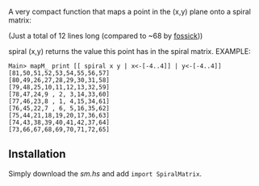 A very compact function that maps a point in the (x,y) plane onto a spiral matrix:


(Just a total of 12 lines long (compared to ~68 by [fossick](https://www.vijayanant.com/posts/outward-counterclockwise-spiral-matrix-traversal-haskell/)))

spiral (x,y) returns the value this point has in the spiral matrix.
EXAMPLE:

```
Main> mapM_ print [[ spiral x y | x<-[-4..4]] | y<-[-4..4]]
[81,50,51,52,53,54,55,56,57]
[80,49,26,27,28,29,30,31,58]
[79,48,25,10,11,12,13,32,59]
[78,47,24,9 , 2, 3,14,33,60]
[77,46,23,8 , 1, 4,15,34,61]
[76,45,22,7 , 6, 5,16,35,62]
[75,44,21,18,19,20,17,36,63]
[74,43,38,39,40,41,42,37,64]
[73,66,67,68,69,70,71,72,65]
```

## Installation
Simply download the _sm.hs_ and add `import SpiralMatrix`.
